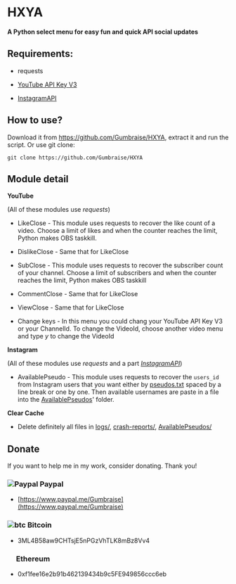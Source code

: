 # HXYA

**A Python select menu for easy fun and quick API social updates**

## Requirements:

* requests

* <a href="https://console.developers.google.com/apis/library/youtube.googleapis.com?id=125bab65-cfb6-4f25-9826-4dcc309bc508&project=python-264312">YouTube API Key V3</a>

* <a href="https://github.com/LevPasha/Instagram-API-python">InstagramAPI</a>

## How to use?

Download it from https://github.com/Gumbraise/HXYA, extract it and run the script.
Or use git clone:

```
git clone https://github.com/Gumbraise/HXYA
```

## Module detail

**YouTube**

(All of these modules use *requests*)

* LikeClose - This module uses requests to recover the like count of a video. Choose a limit of likes and when the counter reaches the limit, Python makes OBS taskkill.

* DislikeClose - Same that for LikeClose

* SubClose - This module uses requests to recover the subscriber count of your channel. Choose a limit of subscribers and when the counter reaches the limit, Python makes OBS taskkill

* CommentClose - Same that for LikeClose

* ViewClose - Same that for LikeClose

* Change keys - In this menu you could chang your YouTube API Key V3 or your ChannelId. To change the VideoId, choose another video menu and type *y* to change the VideoId

**Instagram**

(All of these modules use *requests* and a part <a href="https://github.com/LevPasha/Instagram-API-python">*InstagramAPI*</a>)

* AvailablePseudo - This module uses requests to recover the `users_id` from Instagram users that you want either by <a href="https://github.com/Gumbraise/HXYA/path/instagram/pseudos.txt">pseudos.txt</a> spaced by a line break or one by one. Then available usernames are paste in a file into the <a href="https://github.com/Gumbraise/HXYA/path/instagram/AvailablePseudos">AvailablePseudos</a>' folder.

**Clear Cache**

* Delete definitely all files in <a href="https://github.com/Gumbraise/HXYA/logs">logs/</a>, <a href="https://github.com/Gumbraise/HXYA/crash-reports">crash-reports/</a>, <a href="https://github.com/Gumbraise/HXYA/path/instagram/AvailablePseudos">AvailablePseudos/</a>

## Donate

If you want to help me in my work, consider donating. Thank you!

### ![Paypal](https://raw.githubusercontent.com/reek/anti-adblock-killer/gh-pages/images/paypal.png) Paypal

- [https://www.paypal.me/Gumbraise](https://www.paypal.me/Gumbraise)

### ![btc](https://raw.githubusercontent.com/reek/anti-adblock-killer/gh-pages/images/bitcoin.png) Bitcoin

- 3ML4B58aw9CHTsjE5nPGzVhTLK8mBz8Vv4

### <img src="https://www.logolynx.com/images/logolynx/b0/b0839301e62a21664ea82d24ab1a0414.png" width="16" height="16" /> Ethereum

- 0xf1fee16e2b91b462139434b9c5FE949856ccc6eb
